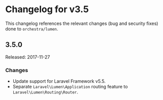 # Changelog for v3.5

This changelog references the relevant changes (bug and security fixes) done to `orchestra/lumen`.

## 3.5.0

Released: 2017-11-27

### Changes

* Update support for Laravel Framework v5.5.
* Separate `Laravel\Lumen\Application` routing feature to `Laravel\Lumen\Routing\Router`.
